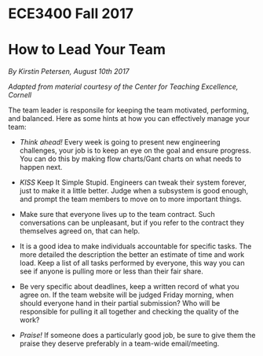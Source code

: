 # ECE3400 Fall 2017

# How to Lead Your Team

*By Kirstin Petersen, August 10th 2017*

*Adapted from material courtesy of the Center for Teaching Excellence, Cornell*

The team leader is responsile for keeping the team motivated, performing, and balanced. Here as some hints at how you can effectively manage your team:

* *Think ahead!* Every week is going to present new engineering challenges, your job is to keep an eye on the goal and ensure progress. You can do this by making flow charts/Gant charts on what needs to happen next. 

* *KISS* Keep It Simple Stupid. Engineers can tweak their system forever, just to make it a little better. Judge when a subsystem is good enough, and prompt the team members to move on to more important things.

* Make sure that everyone lives up to the team contract. Such conversations can be unpleasant, but if you refer to the contract they themselves agreed on, that can help.

* It is a good idea to make individuals accountable for specific tasks. The more detailed the description the better an estimate of time and work load. Keep a list of all tasks performed by everyone, this way you can see if anyone is pulling more or less than their fair share.

* Be very specific about deadlines, keep a written record of what you agree on. If the team website will be judged Friday morning, when should everyone hand in their partial submission? Who will be responsible for pulling it all together and checking the quality of the work?

* *Praise!* If someone does a particularly good job, be sure to give them the praise they deserve preferably in a team-wide email/meeting. 
